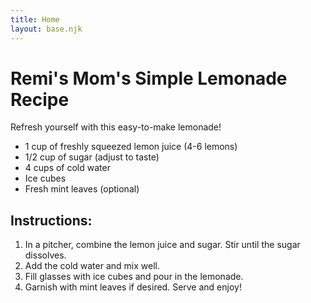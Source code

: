 ```yaml
---
title: Home
layout: base.njk
---
```


<h1>Remi's Mom's Simple Lemonade Recipe</h1>

<p>Refresh yourself with this easy-to-make lemonade!</p>

<ul>
  <li>1 cup of freshly squeezed lemon juice (4-6 lemons)</li>
  <li>1/2 cup of sugar (adjust to taste)</li>
  <li>4 cups of cold water</li>
  <li>Ice cubes</li>
  <li>Fresh mint leaves (optional)</li>
</ul>

<h2>Instructions:</h2>
<ol>
  <li>In a pitcher, combine the lemon juice and sugar. Stir until the sugar dissolves.</li>
  <li>Add the cold water and mix well.</li>
  <li>Fill glasses with ice cubes and pour in the lemonade.</li>
  <li>Garnish with mint leaves if desired. Serve and enjoy!</li>
</ol>
